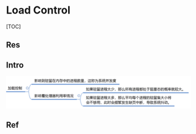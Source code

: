 # Load Control

[TOC]



## Res


## Intro
![](../../../../../../Assets/Pics/Screenshot%202023-06-19%20at%208.20.27%20PM.png)



## Ref

